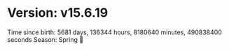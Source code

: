# Version: v15.6.19
Time since birth: 5681 days, 136344 hours, 8180640 minutes, 490838400 seconds
Season: Spring 🌸
